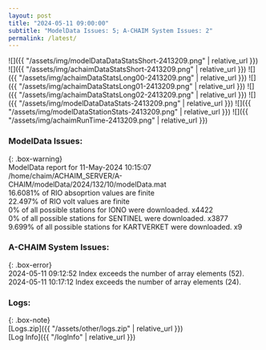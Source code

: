 ```yaml
---
layout: post
title: "2024-05-11 09:00:00"
subtitle: "ModelData Issues: 5; A-CHAIM System Issues: 2"
permalink: /latest/
---
```


![]({{ "/assets/img/modelDataDataStatsShort-2413209.png" | relative_url }})
![]({{ "/assets/img/achaimDataStatsShort-2413209.png" | relative_url }})
![]({{ "/assets/img/achaimDataStatsLong00-2413209.png" | relative_url }})
![]({{ "/assets/img/achaimDataStatsLong01-2413209.png" | relative_url }})
![]({{ "/assets/img/achaimDataStatsLong02-2413209.png" | relative_url }})
![]({{ "/assets/img/modelDataDataStats-2413209.png" | relative_url }})
![]({{ "/assets/img/modelDataStationStats-2413209.png" | relative_url }})
![]({{ "/assets/img/achaimRunTime-2413209.png" | relative_url }})


### ModelData Issues:  
  
{: .box-warning}  
 ModelData report for 11-May-2024 10:15:07   
 /home/chaim/ACHAIM_SERVER/A-CHAIM/modelData/2024/132/10/modelData.mat   
 16.6081% of RIO absoprtion values are finite   
 22.497% of RIO volt values are finite   
 0% of all possible stations for IONO were downloaded. x4422   
 0% of all possible stations for SENTINEL were downloaded. x3877   
 9.699% of all possible stations for KARTVERKET were downloaded. x9   
  
### A-CHAIM System Issues:  
  
{: .box-error}  
2024-05-11 09:12:52 Index exceeds the number of array elements (52).  
2024-05-11 10:17:12 Index exceeds the number of array elements (24).  

### Logs:  
  
{: .box-note}  
[Logs.zip]({{ "/assets/other/logs.zip" | relative_url }})  
[Log Info]({{ "/logInfo" | relative_url }})  
